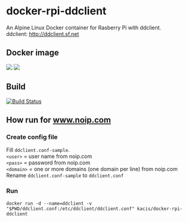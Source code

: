 # docker-rpi-ddclient
An Alpine Linux Docker container for Rasberry Pi with ddclient.   
ddclient: http://ddclient.sf.net

## Docker image
[![](https://images.microbadger.com/badges/image/kacis/docker-rpi-ddclient.svg)](https://microbadger.com/images/kacis/docker-rpi-ddclient "Get your own image badge on microbadger.com")
[![](https://images.microbadger.com/badges/version/kacis/docker-rpi-ddclient.svg)](https://microbadger.com/images/kacis/docker-rpi-ddclient "Get your own version badge on microbadger.com")

## Build
[![Build Status](https://travis-ci.org/kacis/docker-rpi-ddclient.svg?branch=release)](https://travis-ci.org/kacis/docker-rpi-ddclient)

## How run for www.noip.com
### Create config file
Fill `ddclient.conf-sample`.   
`<user>` = user name from noip.com   
`<pass>` = password from noip.com   
`<domain>` = one or more domains (one domain per line) from noip.com   
Rename `ddclient.conf-sample` to `ddclient.conf`
### Run
```
docker run -d --name=ddclient -v "$PWD/ddclient.conf:/etc/ddclient/ddclient.conf" kacis/docker-rpi-ddclient
```
